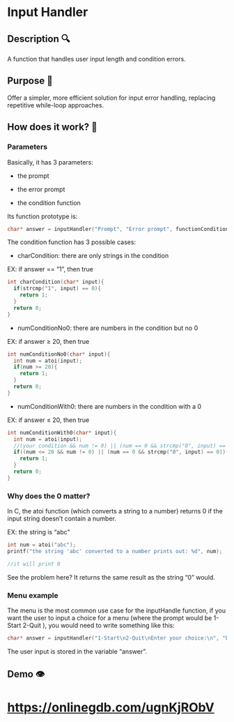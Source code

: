 # Input Handler

## Description 🔍

A function that handles user input length and condition errors.

## Purpose 🎯

Offer a simpler, more efficient solution for input error handling, replacing repetitive while-loop approaches.

## How does it work? 🤔

### Parameters

Basically, it has 3 parameters:

- the prompt

- the error prompt
  
- the condition function

Its function prototype is:

```c
char* answer = inputHandler("Prompt", "Error prompt", functionCondition);
```

The condition function has 3 possible cases:

- charCondition: there are only strings in the condition

EX: if answer == “1”, then true

```c
int charCondition(char* input){
  if(strcmp("1", input) == 0){
    return 1;
  }
  return 0;
}
```

- numConditionNo0: there are numbers in the condition but no 0

EX: if answer ≥ 20, then true

```c
int numConditionNo0(char* input){
  int num = atoi(input);
  if(num >= 20){
    return 1;
  }
  return 0;
}
```

- numConditionWith0: there are numbers in the condition with a 0

EX: if answer ≤ 20, then true

```c
int numConditionWith0(char* input){
  int num = atoi(input);
  //(your condition && num != 0) || (num == 0 && strcmp("0", input) == 0)
  if((num <= 20 && num != 0) || (num == 0 && strcmp("0", input) == 0)){
    return 1;
  }
  return 0;
}
```

### Why does the 0 matter?

In C, the atoi function (which converts a string to a number) returns 0 if the input string doesn’t contain a number.

EX: the string is “abc”

```c
int num = atoi("abc");
printf("the string 'abc' converted to a number prints out: %d", num);

//it will print 0
```

See the problem here? It returns the same result as the string “0” would.

### Menu example

The menu is the most common use case for the inputHandle function, if you want the user to input a choice for a menu (where the prompt would be 1-Start 2-Quit ), you would need to write something like this:

```c
char* answer = inputHandler("1-Start\n2-Quit\nEnter your choice:\n", "Error! Please enter a number between 1 and 2:\n", menuCondition);
```

The user input is stored in the variable “answer”.

## Demo 👁️

# https://onlinegdb.com/ugnKjRObV
